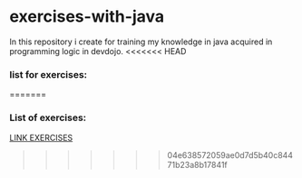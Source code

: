 # exercises-with-java
In this repository i create for training my knowledge in java acquired in programming logic in devdojo.
<<<<<<< HEAD

### list for exercises:
=======
### List of exercises:
[LINK EXERCISES](https://www.notion.so/List-of-exercises-c4037a831e7245c4bd66792174d9f823?pvs=4)
>>>>>>> 04e638572059ae0d7d5b40c84471b23a8b17841f

